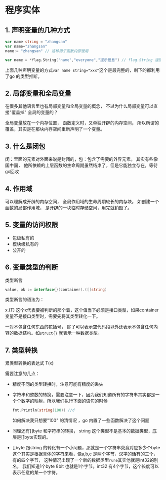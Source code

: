 # 程序实体



## 1. 声明变量的几种方式



```go
var name string = "zhangsan"
var name="zhangsan"
name:= "zhangsan" // 这种用于函数内部使用

var name = *flag.String("name","everyone","提示信息") // flag.String 返回的是*string  使用* 将指针对应的值取出来
```



上面几种声明变量的方式`var name string="xxx"`这个是最完整的，剩下的都利用了go 的类型推断。







## 2. 局部变量和全局变量

在很多其他语言里也有局部变量和全局变量的概念， 不过为什么局部变量可以直接"覆盖掉" 全局的变量的？

全局变量放在一个内存位置， 函数定义时，又单独开辟的内存空间， 所以所谓的覆盖，其实是在那块内存空间重新声明了一个变量。 





## 3. 什么是闭包

闭：里面的元素对外面来说是封闭的，包：包含了需要的外界元素。 其实有些像国中国， 他所依赖的上层函数的生命周期虽然结束了，但是它能独立存在，等待gc回收



## 4. 作用域

可以理解成开辟的内存空间， 全局作用域的生命周期较长的内存块， 如创建一个函数的局部作用域， 是开辟的一块临时存储空间，用完就销毁了。



## 5. 变量的访问权限

* 包级私有的
* 模块级私有的
* 公开的





## 6. 变量类型的判断

类型断言

```go
value, ok := interface{}(container).([]string)
```

类型断言的语法为：

x.(T) 这个x代表要被判断的那个着，这个值当下必须是接口类型，如果container 变量不是接口类型时，需要先将其类型转化一下。



一对不包含任何东西的花括号， 除了可以表示空代码段以外还表示不包含任何内容的数据结构。如`struct{}` 就表示一种数据类型。



## 7. 类型转换

累类型转换的表达式 T(x)

需要注意的几点：

* 精度不同的类型转换时，注意可能有精度的丢失

* 字符串和整数的转换，需要注意一下，因为我们知道所有的字符串其实都是一个个数字的映射，所以我们执行下面的语句的时候

  ```go
  fmt.Println(string(100)) //d
  ```

  如何解决我只想要"100" 的清情况 ，go 内置了一些函数解决了这个问题

* 同理还有[]byte 和字符串的转换， string 这个类型不是基本的数据类型，底层是[]byte实现的。

* []byte 跟string 的转化有一个小问题，那就是一个字符串究竟对应多少个byte 这个其实是根据具体的字符来看，像a,b,c 是两个字节，汉字的话有的三个，有的四个字节， 这种情况出现了一个新的数据类型`rune`其实他就是int32的别名， 我们知道1个byte 8bit 也就是1个字节。int32 有4个字节，这个长度可以表示任意的某一个字符。 











